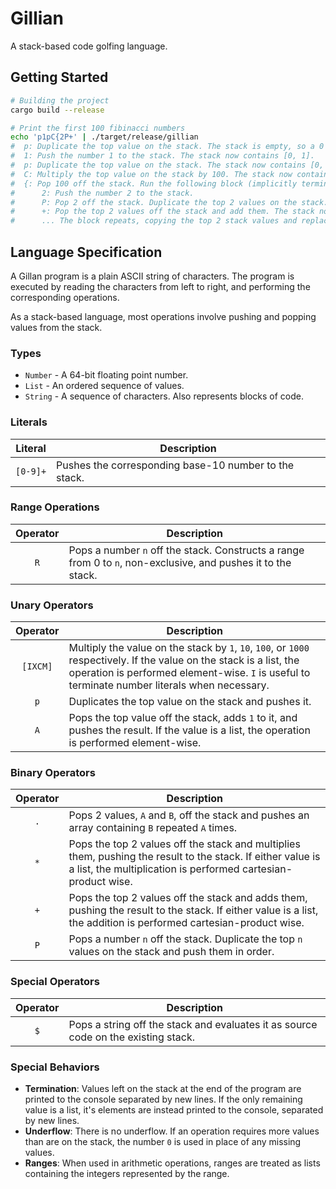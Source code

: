 # Gillian
A stack-based code golfing language.

## Getting Started
```bash
# Building the project
cargo build --release

# Print the first 100 fibinacci numbers
echo 'p1pC{2P+' | ./target/release/gillian
#  p: Duplicate the top value on the stack. The stack is empty, so a 0 is pushed instead. The stack now contains [0].
#  1: Push the number 1 to the stack. The stack now contains [0, 1].
#  p: Duplicate the top value on the stack. The stack now contains [0, 1, 1].
#  C: Multiply the top value on the stack by 100. The stack now contains [0, 1, 100].
#  {: Pop 100 off the stack. Run the following block (implicitly terminated by EOF) 100 times.
#      2: Push the number 2 to the stack.
#      P: Pop 2 off the stack. Duplicate the top 2 values on the stack. The stack now contains [0, 1, 0, 1].
#      +: Pop the top 2 values off the stack and add them. The stack now contains [0, 1, 1].
#      ... The block repeats, copying the top 2 stack values and replacing them with their sum.
```

## Language Specification

A Gillan program is a plain ASCII string of characters. The program is executed by reading the
characters from left to right, and performing the corresponding operations.

As a stack-based language, most operations involve pushing and popping values from the stack.

### Types
 - `Number` - A 64-bit floating point number.
 - `List` - An ordered sequence of values.
 - `String` - A sequence of characters. Also represents blocks of code.

### Literals
| Literal  | Description |
|:--------:|-------------|
| `[0-9]+` | Pushes the corresponding base-10 number to the stack. |

### Range Operations
| Operator | Description |
|:--------:|-------------|
| `R`      | Pops a number `n` off the stack. Constructs a range from 0 to `n`, non-exclusive, and pushes it to the stack. |


### Unary Operators
| Operator | Description |
|:--------:|-------------|
| `[IXCM]` | Multiply the value on the stack by `1`, `10`, `100`, or `1000` respectively. If the value on the stack is a list, the operation is performed element-wise. `I` is useful to terminate number literals when necessary. |
| `p`      | Duplicates the top value on the stack and pushes it. |
| `A`      | Pops the top value off the stack, adds `1` to it, and pushes the result. If the value is a list, the operation is performed element-wise. |


### Binary Operators
| Operator | Description |
|:--------:|-------------|
| `.`      | Pops 2 values, `A` and `B`, off the stack and pushes an array containing `B` repeated `A` times. |
| `*`      | Pops the top 2 values off the stack and multiplies them, pushing the result to the stack. If either value is a list, the multiplication is performed cartesian-product wise. |
| `+`      | Pops the top 2 values off the stack and adds them, pushing the result to the stack. If either value is a list, the addition is performed cartesian-product wise. |
| `P`      | Pops a number `n` off the stack. Duplicate the top `n` values on the stack and push them in order. |

### Special Operators
| Operator | Description |
|:--------:|-------------|
| `$`      | Pops a string off the stack and evaluates it as source code on the existing stack. |

### Special Behaviors
 - **Termination**: Values left on the stack at the end of the program are printed to the console separated by new
   lines. If the only remaining value is a list, it's elements are instead printed to the console,
   separated by new lines.
 - **Underflow**: There is no underflow. If an operation requires more values than are on the stack, the number
   `0` is used in place of any missing values.
 - **Ranges**: When used in arithmetic operations, ranges are treated as lists containing the integers represented
   by the range.
